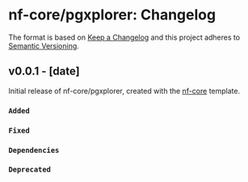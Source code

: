 # nf-core/pgxplorer: Changelog

The format is based on [Keep a Changelog](https://keepachangelog.com/en/1.0.0/)
and this project adheres to [Semantic Versioning](https://semver.org/spec/v2.0.0.html).

## v0.0.1 - [date]

Initial release of nf-core/pgxplorer, created with the [nf-core](https://nf-co.re/) template.

### `Added`

### `Fixed`

### `Dependencies`

### `Deprecated`
